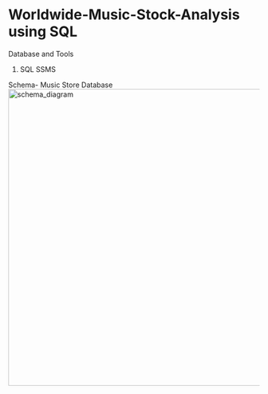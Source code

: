 # Worldwide-Music-Stock-Analysis using SQL

Database and Tools
1. SQL SSMS

Schema- Music Store Database
<img width="594" alt="schema_diagram" src="https://github.com/Jaishri-vi/Worldwide-Music-Stock-Analysis/assets/156227971/3497d8e2-cbe2-4cd0-82d8-25f997689953">
